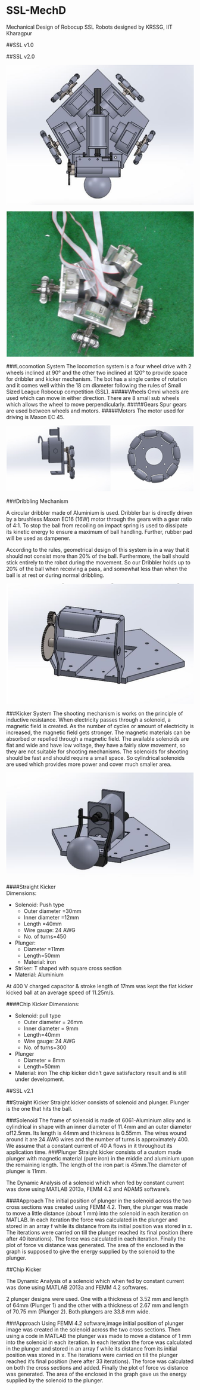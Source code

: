 # SSL-MechD
Mechanical Design of Robocup SSL Robots designed by KRSSG, IIT Kharagpur

##SSL v1.0


##SSL v2.0

![SSL v2.0](https://raw.githubusercontent.com/KRSSG/SSL-MechD/master/SSLv2.0/Pics/Bot.png)

![SSL Robot](https://raw.githubusercontent.com/KRSSG/SSL-MechD/master/SSLv2.0/Pics/real.png)

###Locomotion System
The locomotion system is a four wheel drive with 2 wheels inclined at 90° and the other two inclined at 120° to provide space for dribbler and kicker mechanism. The bot has a single centre of rotation and it comes well within the 18 cm diameter following the rules of Small Sized League Robocup competition (SSL). 
#####Wheels
Omni wheels are used which can move in either direction. There are 8 small sub wheels which allows the wheel to move perpendicularly.
#####Gears
Spur gears are used between wheels and motors. 
#####Motors
The motor used for driving is Maxon EC 45.

![Wheel](https://raw.githubusercontent.com/KRSSG/SSL-MechD/master/SSLv2.0/Pics/Wheel.png)

###Dribbling Mechanism

A circular dribbler made of Aluminium is used. Dribbler bar is directly driven by a brushless Maxon EC16 (16W) motor through the gears with a gear ratio of 4:1. 
To stop the ball from recoiling on impact spring is used to dissipate its kinetic energy to ensure a maximum of ball handling. Further, rubber pad will be used as dampener.
 
According to the rules, geometrical design of this system is in a way that it should not consist more than 20% of the ball. Furthermore, the ball should stick entirely to the robot during the movement. So our Dribbler holds up to 20% of the ball when receiving a pass, and somewhat less than when the ball is at rest or during normal dribbling.

![Dribbler](https://raw.githubusercontent.com/KRSSG/SSL-MechD/master/SSLv2.0/Pics/Dribbler.png)

###Kicker System
The shooting mechanism is works on the principle of inductive resistance. When electricity passes through a solenoid, a magnetic field is created. As the number of cycles or amount of electricity is increased, the magnetic field gets stronger. The magnetic materials can be absorbed or repelled through a magnetic field.
The available solenoids are flat and wide and have low voltage, they have a fairly slow movement, so they are not suitable for shooting mechanisms. The solenoids for shooting should be fast and should require a small space. So cylindrical solenoids are used which provides more power and cover much smaller area.

![Kicker](https://raw.githubusercontent.com/KRSSG/SSL-MechD/master/SSLv2.0/Pics/Kicker.png)

####Straight Kicker   
Dimensions:
* Solenoid: 	Push type                                   
  * Outer diameter =30mm  
  * Inner diameter =12mm            
  * Length =40mm
  * Wire gauge: 24 AWG               
  * No. of turns=450
* Plunger:
  * Diameter =11mm                       
  * Length=50mm
  * Material: iron
* Striker: 	T shaped with square cross section
* Material: Aluminium

At 400 V charged capacitor & stroke length of 17mm was kept the flat kicker kicked ball at an average speed of 11.25m/s.


####Chip Kicker
Dimensions:
* Solenoid: 	pull type
  * Outer diameter = 26mm
  * Inner diameter = 9mm              
  * Length=40mm
  * Wire gauge: 24 AWG               
  * No. of turns=300
* Plunger
  * Diameter = 8mm                                 
  * Length=50mm
* Material: iron
The chip kicker didn’t gave satisfactory result and is still under development.

##SSL v2.1

##Straight Kicker
Straight kicker consists of solenoid and plunger. Plunger is the one that hits the ball. 

###Solenoid
The frame of solenoid is made of 6061-Aluminium alloy and is cylindrical in shape with an inner diameter of 11.4mm and an outer diameter of12.5mm. Its length is 44mm and thickness is 0.55mm. The wires wound around it are 24 AWG wires and the number of turns is approximately 400. We assume that a constant current of 40 A flows in it throughout its application time.
###Plunger
Straight kicker consists of a custom made plunger with magnetic material (pure iron) in the middle and aluminium upon the remaining length. The length of the iron part is 45mm.The diameter of plunger is 11mm.
 
The Dynamic Analysis of a solenoid which when fed by constant current was done using MATLAB 2013a, FEMM 4.2 and ADAMS software’s.

####Approach
The initial position of plunger in the solenoid across the two cross sections was created using FEMM 4.2. Then, the plunger was made to move a little distance (about 1 mm) into the solenoid in each iteration on MATLAB. In each iteration the force was calculated in the plunger and stored in an array f while its distance from its initial position was stored in x. The iterations were carried on till the plunger reached its final position (here after 40 iterations). The force was calculated in each iteration. Finally the plot of force vs distance was generated. The area of the enclosed in the graph is supposed to give the energy supplied by the solenoid to the plunger.

##Chip Kicker

The Dynamic Analysis of a solenoid which when fed by constant current was done using MATLAB 2013a and FEMM 4.2 softwares.

2 plunger designs were used. One with a thickness of 3.52 mm and length of 64mm (Plunger 1) and the other with a thickness of 2.67 mm and length of 70.75 mm (Plunger 2). Both plungers are 33.8 mm wide.

###Approach
Using FEMM 4.2 software,image initial position of plunger image was created in the solenoid across the two cross sections. Then using a code in MATLAB the plunger was made to move a distance of 1 mm into the solenoid in each iteration. In each iteration the force was calculated in the plunger and stored in an array f while its distance from its initial position was stored in x. The iterations were carried on till the plunger reached it’s final position (here after 33 iterations). The force was calculated on both the cross sections and added. Finally the plot of force vs distance was generated. The area of the enclosed in the graph gave us the energy supplied by the solenoid to the plunger.


